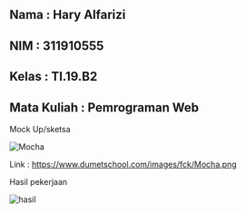 ## Nama         : Hary Alfarizi
## NIM          : 311910555
## Kelas        : TI.19.B2
## Mata Kuliah  : Pemrograman Web

Mock Up/sketsa

![Mocha](https://user-images.githubusercontent.com/81556837/116891665-2c494c00-ac59-11eb-84c1-eb5779c5aa1c.png)


Link : https://www.dumetschool.com/images/fck/Mocha.png

Hasil pekerjaan

![hasil](https://user-images.githubusercontent.com/81556837/116891677-30756980-ac59-11eb-80db-dbd191fc74e2.png)